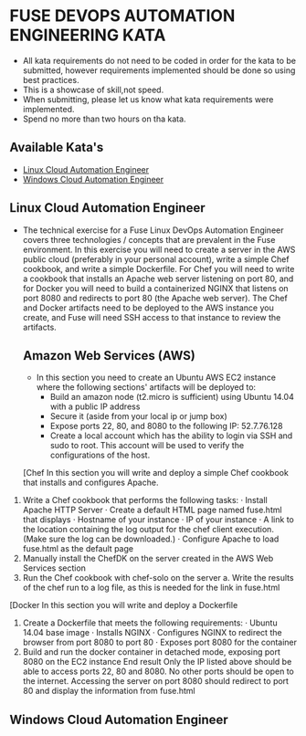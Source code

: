   # FUSE DEVOPS AUTOMATION ENGINEERING KATA

* All kata requirements do not need to be coded in order for the kata to be submitted, however requirements implemented 
  should be done so using best practices.
* This is a showcase of skill,not speed.
* When submitting, please let us know what kata requirements were implemented.
* Spend no more than two hours on tha kata.

## Available Kata's
* [Linux Cloud Automation Engineer](https://github.com/cahcommercial/fuse-kata-devops/blob/master/README.md#linux-cloud-automation-engineer) 
* [Windows Cloud Automation Engineer](https://github.com/cahcommercial/fuse-kata-devops/blob/master/README.md#windows-cloud-automation-engineer)

## Linux Cloud Automation Engineer

* The technical exercise for a Fuse Linux DevOps Automation Engineer covers three technologies / concepts that are prevalent in the Fuse environment. In this exercise you will need to create a server in the AWS public cloud (preferably in your personal account), write a simple Chef cookbook, and write a simple Dockerfile. For Chef you will need to write a cookbook that installs an Apache web server listening on port 80, and for Docker you will need to build a containerized NGINX that listens on port 8080 and redirects to port 80 (the Apache web server). The Chef and Docker artifacts need to be deployed to the AWS instance you create, and Fuse will need SSH access to that instance to review the artifacts.

  ## Amazon Web Services (AWS)
    * In this section you need to create an Ubuntu AWS EC2 instance where the following sections' artifacts will be deployed to:
      *    Build an amazon node (t2.micro is sufficient) using Ubuntu 14.04 with a public IP address 
      *    Secure it (aside from your local ip or jump box)
        *   Expose ports 22, 80, and 8080 to the following IP: 52.7.76.128
      *  Create a local account which has the ability to login via SSH and sudo to root.  This account will be used to verify the configurations of the host.

  [Chef
In this section you will write and deploy a simple Chef cookbook that installs and configures Apache.
1.    Write a Chef cookbook that performs the following tasks:
·         Install Apache HTTP Server
·         Create a default HTML page named fuse.html that displays
·         Hostname of your instance
·         IP of your instance
·         A link to the location containing the log output for the chef client execution. (Make sure the log can be downloaded.)
·         Configure Apache to load fuse.html as the default page
2.    Manually install the ChefDK on the server created in the AWS Web Services section
3.    Run the Chef cookbook with chef-solo on the server
a.     Write the results of the chef run to a log file, as this is needed for the link in fuse.html

[Docker
In this section you will write and deploy a Dockerfile 
1.    Create a Dockerfile that meets the following requirements:
·         Ubuntu 14.04 base image
·         Installs NGINX
·         Configures NGINX to redirect the browser from port 8080 to port 80
·         Exposes port 8080 for the container
2.    Build and run the docker container in detached mode, exposing port 8080 on the EC2 instance
End result
Only the IP listed above should be able to access ports 22, 80 and 8080.  No other ports should be open to the internet.
Accessing the server on port 8080 should redirect to port 80 and display the information from fuse.html
 
## Windows Cloud Automation Engineer


